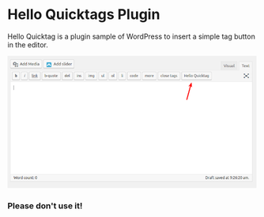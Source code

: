 # Hello Quicktags Plugin

Hello Quicktag is a plugin sample of WordPress to insert a simple tag button in the editor.

![Screenshot](screenshot.png)

### Please don't use it!
